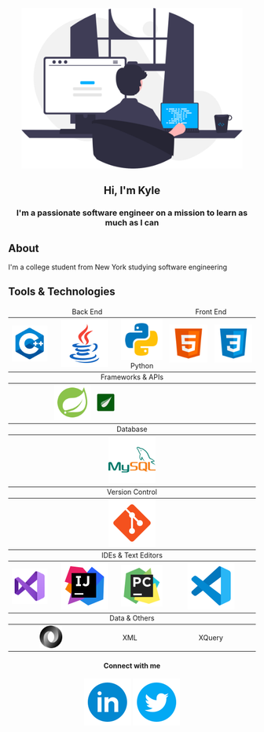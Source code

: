 <div id="header" align="center">
    <img src="images/programmer.svg" width="450px" alt="programmer">
    <h2>Hi, I'm Kyle</h2>
</div>

<h3 align="center">I'm a passionate software engineer on a mission to learn as much as I can</h3>

## About
I'm a college student from New York studying software engineering


## Tools & Technologies
<table align="center">
    <thead align="center">
        <tr>
            <td colspan="4">Back End</td>
            <td colspan="2">Front End</td>
        </tr>
    </thead>
    <tbody align="center">
        <tr>
            <td><img src="images/logos/c++.svg"></td>
            <td colspan="2"><a href="https://www.java.com/en/"><img src="images/logos/java.svg"></a></td>
            <td><a href="http://python.org"><img src="images/logos/python.svg"></a><br>Python</td>
            <td><img src="images/logos/html.svg"></td>
            <td> <img src="images/logos/css.svg"></td>
        </tr>
    </tbody>
    <thead align="center">
        <tr>
            <td colspan="6">Frameworks & APIs</td>
        </tr>
    </thead>
    <tbody align="center">
        <tr>
            <td></td>
            <td><a href="http://spring.io"><img src="images/logos/spring.svg"></a></td>
            <td><a href="https://www.thymeleaf.org/"><img src="images/logos/thymeleaf.svg" width="46px"></td>
            <td></td>
            <td colspan="2"></td>
        </tr>
    </tbody>
    <thead align="center">
        <tr>
            <td colspan="6">Database</td>
        </tr>
    </thead>
    <tbody align="center">
        <tr>
            <td colspan="6"><a href="http://mysql.com"><img src="images/logos/mysql.svg"></a></td>
        </tr>
    </tbody>
    <thead align="center">
        <tr>
            <td colspan="6">Version Control</td>
        </tr>
    </thead>
    <tbody align="center">
        <tr>
            <td colspan="6"><a href="https://git-scm.com/"><img src="images/logos/git.svg"></a></td>
        </tr>
    </tbody>
    <thead align="center">
        <tr>
            <td colspan="6">IDEs & Text Editors</td>
        </tr>
    </thead>
    <tbody align="center">
        <tr>
            <td><a href="https://visualstudio.microsoft.com/"><img src="images/logos/visualstudio.svg"></a></td>
            <td colspan="2"><a href="https://www.jetbrains.com/idea/"><img src="images/logos/intellij.svg"></a></td>
            <td> <a href="https://www.jetbrains.com/pycharm/"><img src="images/logos/pycharm.svg"></a></td>
            <td colspan="2"> <a href="https://code.visualstudio.com/"><img src="images/logos/vscode.svg"></a></td>
        </tr>
    </tbody>
    <thead align="center">
        <tr>
            <td colspan="7">Data & Others</td>
        </tr>
    </thead>
    <tbody align="center">
        <tr>
            <td colspan="2"><a href="https://www.json.org/json-en.html"><img src="images/logos/json.svg" width="46px"></a></td>
            <td colspan="2">XML</td>
            <td colspan="2">XQuery</td>
        </tr>
    </tbody>
</table>

<h4 align="center">Connect with me</h4>
<p align="center">
    <img src="images/logos/linkedin-circle.svg"> <img src="images/logos/twitter-circle.svg">
</p>